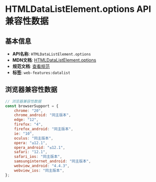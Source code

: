 # HTMLDataListElement.options API 兼容性数据

## 基本信息

- **API名称**: `HTMLDataListElement.options`
- **MDN文档**: [HTMLDataListElement.options](https://developer.mozilla.org/docs/Web/API/HTMLDataListElement/options)
- **规范文档**: [查看规范](https://html.spec.whatwg.org/multipage/form-elements.html#dom-datalist-options-dev)
- **标签**: `web-features:datalist`

## 浏览器兼容性数据

```javascript
// 浏览器兼容性数据
const browserSupport = {
    chrome: "20",
    chrome_android: "同主版本",
    edge: "12",
    firefox: "4",
    firefox_android: "同主版本",
    ie: "10",
    oculus: "同主版本",
    opera: "≤12.1",
    opera_android: "≤12.1",
    safari: "12.1",
    safari_ios: "同主版本",
    samsunginternet_android: "同主版本",
    webview_android: "4.4.3",
    webview_ios: "同主版本",
};

```

